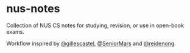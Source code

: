 # nus-notes

Collection of NUS CS notes for studying, revision, or use in open-book exams.

Workflow inspired by [@gillescastel](https://github.com/gillescastel), [@SeniorMars](https://github.com/seniormars) and [@reidenong](https://github.com/reidenong).
